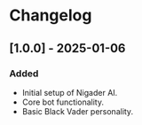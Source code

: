# Changelog

## [1.0.0] - 2025-01-06
### Added
- Initial setup of Nigader AI.
- Core bot functionality.
- Basic Black Vader personality.

